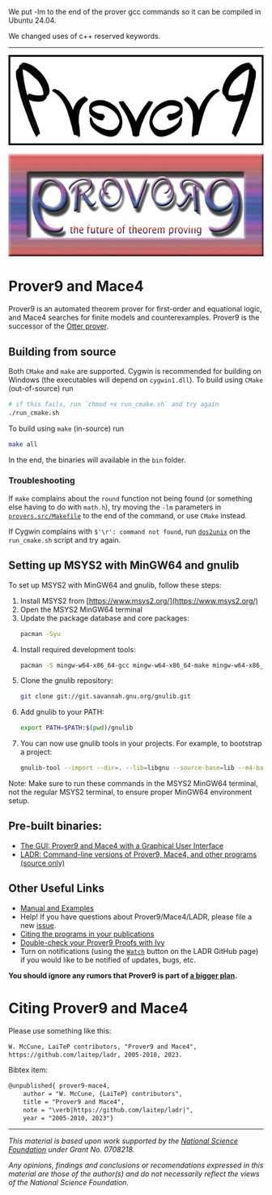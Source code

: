 We put -lm to the end of the prover gcc commands so it can be compiled in Ubuntu 24.04.

We changed uses of c++ reserved keywords.

-------

<p align="center">
  <img width=512 src="imgs/prover9-5a-512t.gif">
</p>
<p align="center">
  <img width=512 src="imgs/prover9t.gif">
</p>

# Prover9 and Mace4

Prover9 is an automated theorem prover for first-order and equational logic, and Mace4 searches for finite models and counterexamples. Prover9 is the successor of the [Otter prover](http://www.cs.unm.edu/~mccune/otter/).

## Building from source

Both `CMake` and `make` are supported. Cygwin is recommended for building on Windows (the executables will depend on `cygwin1.dll`). To build using `CMake` (out-of-source) run

```bash
# if this fails, run `chmod +x run_cmake.sh` and try again
./run_cmake.sh
```

To build using `make` (in-source) run

```bash
make all
```

In the end, the binaries will available in the `bin` folder.

### Troubleshooting

If `make` complains about the `round` function not being found (or something else having to do with `math.h`), try moving the `-lm` parameters in [`provers.src/Makefile`](https://github.com/laitep/ladr/blob/main/provers.src/Makefile) to the end of the command, or use `CMake` instead.

If Cygwin complains with `$'\r': command not found`, run [`dos2unix`](https://www.cygwin.com/packages/summary/dos2unix.html) on the `run_cmake.sh` script and try again.

## Setting up MSYS2 with MinGW64 and gnulib

To set up MSYS2 with MinGW64 and gnulib, follow these steps:

1. Install MSYS2 from [https://www.msys2.org/](https://www.msys2.org/)
2. Open the MSYS2 MinGW64 terminal
3. Update the package database and core packages:
   ```bash
   pacman -Syu
   ```
4. Install required development tools:
   ```bash
   pacman -S mingw-w64-x86_64-gcc mingw-w64-x86_64-make mingw-w64-x86_64-autoconf mingw-w64-x86_64-automake mingw-w64-x86_64-libtool git
   ```
5. Clone the gnulib repository:
   ```bash
   git clone git://git.savannah.gnu.org/gnulib.git
   ```
6. Add gnulib to your PATH:
   ```bash
   export PATH=$PATH:$(pwd)/gnulib
   ```
7. You can now use gnulib tools in your projects. For example, to bootstrap a project:
   ```bash
   gnulib-tool --import --dir=. --lib=libgnu --source-base=lib --m4-base=m4 --doc-base=doc --tests-base=tests --aux-dir=build-aux --makefile-name=gnulib.mk --no-conditional-dependencies --no-libtool --macro-prefix=gl --no-vc-files <list of modules>
   ```

Note: Make sure to run these commands in the MSYS2 MinGW64 terminal, not the regular MSYS2 terminal, to ensure proper MinGW64 environment setup.

## Pre-built binaries:

- [The GUI: Prover9 and Mace4 with a Graphical User Interface](https://github.com/laitep/Prover9-Mace4-v05/releases/tag/v1.0.0)
- [LADR: Command-line versions of Prover9, Mace4, and other programs (source only)](https://github.com/laitep/ladr/releases/tag/v1.0.0)

## Other Useful Links

- [Manual and Examples](https://laitep.github.io/ladr/)
- Help! If you have questions about Prover9/Mace4/LADR, please file a new [issue](https://github.com/laitep/ladr/issues/new).
- [Citing the programs in your publications](#citing-prover9-and-mace4)
- [Double-check your Prover9 Proofs with Ivy](http://www.cs.unm.edu/~mccune/ivy_check_prover9/)
- Turn on notifications (using the [`Watch`](https://github.com/laitep/ladr) button on the LADR GitHub page) if you would like to be notified of updates, bugs, etc.

**You should ignore any rumors that Prover9 is part of [a bigger plan](imgs/plan-9-from-outer-space.jpg).**

# Citing Prover9 and Mace4

Please use something like this:

```
W. McCune, LaiTeP contributors, "Prover9 and Mace4", https://github.com/laitep/ladr, 2005-2010, 2023.
```

Bibtex item:

```
@unpublished{ prover9-mace4,
    author = "W. McCune, {LaiTeP} contributors",
    title = "Prover9 and Mace4",
    note = "\verb|https://github.com/laitep/ladr|",
    year = "2005-2010, 2023"}
```

---

_This material is based upon work supported by the [National Science Foundation](http://www.nsf.gov) under Grant No. 0708218._

_Any opinions, findings and conclusions or recomendations expressed in this material are those of the author(s) and do not necessarily reflect the views of the National Science Foundation._
